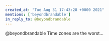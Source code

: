 ```yaml
---
created_at: "Tue Aug 31 17:43:28 +0000 2021"
mentions: ['beyondbrandable']
in_reply_to: @beyondbrandable
---
```


@beyondbrandable Time zones are the worst...